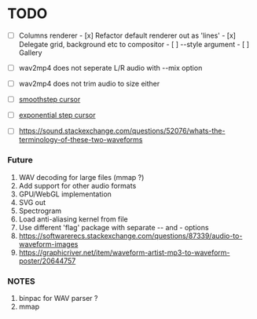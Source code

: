 # TODO

- [ ] Columns renderer
      - [x] Refactor default renderer out as 'lines'
      - [x] Delegate grid, background etc to compositor
      - [ ] --style <JSON> argument
      - [ ] Gallery

- [ ] wav2mp4 does not seperate L/R audio with --mix option
- [ ] wav2mp4 does not trim audio to size either

- [ ] [smoothstep cursor](https://iquilezles.org/www/articles/smoothstepintegral/smoothstepintegral.htm)
- [ ] [exponential step cursor](https://iquilezles.org/www/articles/functions/functions.htm)
- [ ] https://sound.stackexchange.com/questions/52076/whats-the-terminology-of-these-two-waveforms

### Future

1. WAV decoding for large files (mmap ?)
2. Add support for other audio formats
3. GPU/WebGL implementation
4. SVG out
5. Spectrogram
6. Load anti-aliasing kernel from file
7. Use different 'flag' package with separate -- and - options
8. https://softwarerecs.stackexchange.com/questions/87339/audio-to-waveform-images
9. https://graphicriver.net/item/waveform-artist-mp3-to-waveform-poster/20644757


### NOTES

1. binpac for WAV parser ?
2. mmap
